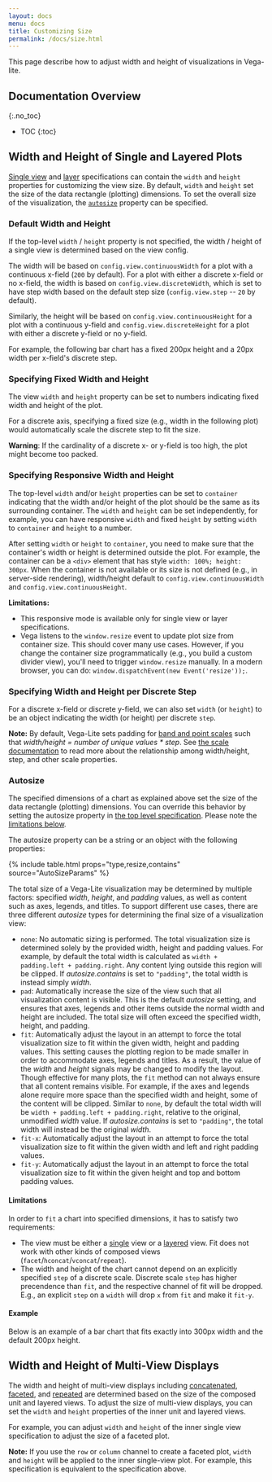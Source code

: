 ```yaml
---
layout: docs
menu: docs
title: Customizing Size
permalink: /docs/size.html
---
```


This page describe how to adjust width and height of visualizations in Vega-lite.

## Documentation Overview

{:.no_toc}

<!-- prettier-ignore -->
- TOC
{:toc}

## Width and Height of Single and Layered Plots

[Single view](spec.html#single) and [layer](layer.html) specifications can contain the `width` and `height` properties for customizing the view size. By default, `width` and `height` set the size of the data rectangle (plotting) dimensions. To set the overall size of the visualization, the [`autosize`](#autosize) property can be specified.

### Default Width and Height

If the top-level `width` / `height` property is not specified, the width / height of a single view is determined based on the view config.

The width will be based on `config.view.continuousWidth` for a plot with a continuous x-field (`200` by default). For a plot with either a discrete x-field or no x-field, the width is based on `config.view.discreteWidth`, which is set to have step width based on the default step size (`config.view.step` -- `20` by default).

Similarly, the height will be based on `config.view.continuousHeight` for a plot with a continuous y-field and `config.view.discreteHeight` for a plot with either a discrete y-field or no y-field.

For example, the following bar chart has a fixed 200px height and a 20px width per x-field's discrete step.

<span class="vl-example" data-name="bar_size_default"></span>

### Specifying Fixed Width and Height

The view `width` and `height` property can be set to numbers indicating fixed width and height of the plot.

For a discrete axis, specifying a fixed size (e.g., width in the following plot) would automatically scale the discrete step to fit the size.

<span class="vl-example" data-name="bar_size_fit"></span>

**Warning**: If the cardinality of a discrete x- or y-field is too high, the plot might become too packed.

<span class="vl-example" data-name="bar_size_explicit_bad"></span>

### Specifying Responsive Width and Height

The top-level `width` and/or `height` properties can be set to `container` indicating that the width and/or height of the plot should be the same as its surrounding container. The `width` and `height` can be set independently, for example, you can have responsive `width` and fixed `height` by setting `width` to `container` and `height` to a number.

After setting `width` or `height` to `container`, you need to make sure that the container's width or height is determined outside the plot. For example, the container can be a `<div>` element that has style `width: 100%; height: 300px`. When the container is not available or its size is not defined (e.g., in server-side rendering), width/height default to `config.view.continuousWidth` and `config.view.continuousHeight`.

<span class="vl-example vl-example-responsive" data-name="bar_size_responsive"></span>

**Limitations:**

- This responsive mode is available only for single view or layer specifications.
- Vega listens to the `window.resize` event to update plot size from container size. This should cover many use cases. However, if you change the container size programmatically (e.g., you build a custom divider view), you'll need to trigger `window.resize` manually. In a modern browser, you can do: `window.dispatchEvent(new Event('resize'));`.

### Specifying Width and Height per Discrete Step

For a discrete x-field or discrete y-field, we can also set `width` (or `height`) to be an object indicating the width (or height) per discrete `step`.

<span class="vl-example" data-name="bar_size_step_small"></span>

**Note:** By default, Vega-Lite sets padding for [band and point scales](scale.html#band) such that _width/height = number of unique values \* step_. See [the scale documentation](scale.html#band) to read more about the relationship among width/height, step, and other scale properties.

### Autosize

The specified dimensions of a chart as explained above set the size of the data rectangle (plotting) dimensions. You can override this behavior by setting the autosize property in [the top level specification](spec.html#top-level). Please note the [limitations below](#limitations).

The autosize property can be a string or an object with the following properties:

{% include table.html props="type,resize,contains" source="AutoSizeParams" %}

The total size of a Vega-Lite visualization may be determined by multiple factors: specified _width_, _height_, and _padding_ values, as well as content such as axes, legends, and titles. To support different use cases, there are three different _autosize_ types for determining the final size of a visualization view:

- `none`: No automatic sizing is performed. The total visualization size is determined solely by the provided width, height and padding values. For example, by default the total width is calculated as `width + padding.left + padding.right`. Any content lying outside this region will be clipped. If _autosize.contains_ is set to `"padding"`, the total width is instead simply _width_.
- `pad`: Automatically increase the size of the view such that all visualization content is visible. This is the default _autosize_ setting, and ensures that axes, legends and other items outside the normal width and height are included. The total size will often exceed the specified width, height, and padding.
- `fit`: Automatically adjust the layout in an attempt to force the total visualization size to fit within the given width, height and padding values. This setting causes the plotting region to be made smaller in order to accommodate axes, legends and titles. As a result, the value of the _width_ and _height_ signals may be changed to modify the layout. Though effective for many plots, the `fit` method can not always ensure that all content remains visible. For example, if the axes and legends alone require more space than the specified width and height, some of the content will be clipped. Similar to `none`, by default the total width will be `width + padding.left + padding.right`, relative to the original, unmodified _width_ value. If _autosize.contains_ is set to `"padding"`, the total width will instead be the original _width_.
- `fit-x`: Automatically adjust the layout in an attempt to force the total visualization size to fit within the given width and left and right padding values.
- `fit-y`: Automatically adjust the layout in an attempt to force the total visualization size to fit within the given height and top and bottom padding values.

#### Limitations

In order to `fit` a chart into specified dimensions, it has to satisfy two requirements:

- The view must be either a [single](spec.html#single) view or a [layered](layer.html) view. Fit does not work with other kinds of composed views (`facet`/`hconcat`/`vconcat`/`repeat`).
- The width and height of the chart cannot depend on an explicitly specified `step` of a discrete scale. Discrete scale `step` has higher precendence than `fit`, and the respective channel of fit will be dropped. E.g., an explicit `step` on a `width` will drop `x` from `fit` and make it `fit-y`.

#### Example

Below is an example of a bar chart that fits exactly into 300px width and the default 200px height.

<span class="vl-example" data-name="bar_fit"></span>

## Width and Height of Multi-View Displays

The width and height of multi-view displays including [concatenated](concat.html), [faceted](facet.html), and [repeated](repeat.html) are determined based on the size of the composed unit and layered views. To adjust the size of multi-view displays, you can set the `width` and `height` properties of the inner unit and layered views.

For example, you can adjust `width` and `height` of the inner single view specification to adjust the size of a faceted plot.

<span class="vl-example" data-name="normalized/trellis_scatter_small_normalized"></span>

**Note:** If you use the `row` or `column` channel to create a faceted plot, `width` and `height` will be applied to the inner single-view plot. For example, this specification is equivalent to the specification above.

<span class="vl-example" data-name="trellis_scatter_small"></span>
